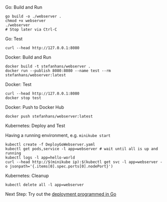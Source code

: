 Go: Build and Run

    go build -o ./webserver .
    chmod +x webserver
    ./webserver
    # Stop later via Ctrl-C

Go: Test

    curl --head http://127.0.0.1:8080

Docker: Build and Run

    docker build -t stefanhans/webserver .
    docker run --publish 8080:8080 --name test --rm stefanhans/webserver:latest

Docker: Test

    curl --head http://127.0.0.1:8080
    docker stop test
    
Docker: Push to Docker Hub

    docker push stefanhans/webserver:latest

Kubernetes: Deploy and Test

Having a running environment, e.g. `minikube start`

    kubectl create -f DeployGoWebserver.yaml
    kubectl get pods,service -l app=webserver # wait until all is up and running
    kubectl logs -l app=hello-world
    curl --head http://$(minikube ip):$(kubectl get svc -l app=webserver -o jsonpath='{.items[0].spec.ports[0].nodePort}')
    
Kubernetes: Cleanup
    
    kubectl delete all -l app=webserver
    
Next Step: Try out the [deployment programmed in Go](../../Deployments/webserver)

